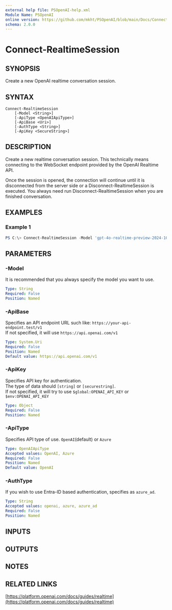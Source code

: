 ```yaml
---
external help file: PSOpenAI-help.xml
Module Name: PSOpenAI
online version: https://github.com/mkht/PSOpenAI/blob/main/Docs/Connect-RealtimeSession.md
schema: 2.0.0
---
```


# Connect-RealtimeSession

## SYNOPSIS
Create a new OpenAI realtime conversation session.

## SYNTAX

```
Connect-RealtimeSession
    [-Model <String>]
    [-ApiType <OpenAIApiType>]
    [-ApiBase <Uri>]
    [-AuthType <String>]
    [-ApiKey <SecureString>]
```

## DESCRIPTION
Create a new realtime conversation session. This technically means connecting to the WebSocket endpoint provided by the OpenAI Realtime API.

Once the session is opened, the connection will continue until it is disconnected from the server side or a Disconnect-RealtimeSession is executed. You always need run Disconnect-RealtimeSession when you are finished conversation.

## EXAMPLES

### Example 1
```powershell
PS C:\> Connect-RealtimeSession -Model 'gpt-4o-realtime-preview-2024-10-01'
```

## PARAMETERS
### -Model
It is recommended that you always specify the model you want to use.

```yaml
Type: String
Required: False
Position: Named
```

### -ApiBase
Specifies an API endpoint URL such like: `https://your-api-endpoint.test/v1`  
If not specified, it will use `https://api.openai.com/v1`

```yaml
Type: System.Uri
Required: False
Position: Named
Default value: https://api.openai.com/v1
```

### -ApiKey
Specifies API key for authentication.  
The type of data should `[string]` or `[securestring]`.  
If not specified, it will try to use `$global:OPENAI_API_KEY` or `$env:OPENAI_API_KEY`

```yaml
Type: Object
Required: False
Position: Named
```

### -ApiType
Specifies API type of use. `OpenAI`(default) or `Azure`

```yaml
Type: OpenAIApiType
Accepted values: OpenAI, Azure
Required: False
Position: Named
Default value: OpenAI
```

### -AuthType
If you wish to use Entra-ID based authentication, specifies as `azure_ad`.

```yaml
Type: String
Accepted values: openai, azure, azure_ad
Required: False
Position: Named
```

## INPUTS

## OUTPUTS

## NOTES

## RELATED LINKS

[https://platform.openai.com/docs/guides/realtime](https://platform.openai.com/docs/guides/realtime)
